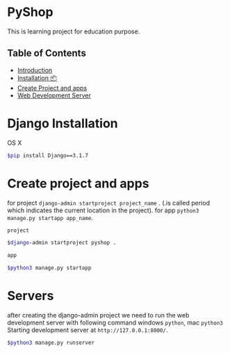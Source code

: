 # PyShop
This is learning project for education purpose.


## Table of Contents

- [Introduction](#pyshop)
- [Installation 📦](#django-installation)
- [Create Project and apps](#create-project-and-apps)
- [Web Development Server](#servers)


# Django Installation

OS X 

```sh
$pip install Django==3.1.7
```


# Create project and apps

for project `django-admin startproject project_name` . (.is called period which indicates the current location in the project). for app `python3 manage.py startapp app_name`.

```sh
project

$django-admin startproject pyshop . 

app

$python3 manage.py startapp

```


# Servers

after creating the django-admin project we need to run the web development server with following command windows `python`, mac `python3`
Starting development server at `http://127.0.0.1:8000/`.
```sh
$python3 manage.py runserver

```
